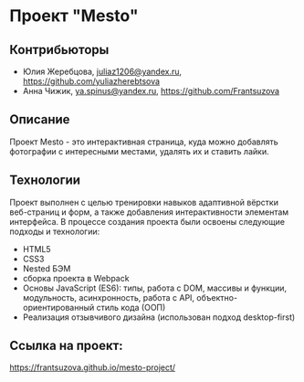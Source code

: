 # Проект "Mesto"

## Контрибьюторы
* Юлия Жеребцова, juliaz1206@yandex.ru, https://github.com/yuliazherebtsova
* Анна Чижик, ya.spinus@yandex.ru, https://github.com/Frantsuzova

## Описание
Проект Mesto - это интерактивная страница, куда можно добавлять фотографии с интересными местами, удалять их и ставить лайки.

## Технологии
Проект выполнен с целью тренировки навыков адаптивной вёрстки веб-страниц и форм, а также добавления интерактивности элементам интерфейса. В процессе создания проекта были освоены следующие подходы и технологии:
* HTML5
* CSS3
* Nested БЭМ
* сборка проекта в Webpack
* Основы JavaScript (ES6): типы, работа с DOM, массивы и функции, модульность, асинхронность, работа с API, объектно-ориентированный стиль кода (ООП)
* Реализация отзывчивого дизайна (использован подход desktop-first)

## Ссылка на проект:
https://frantsuzova.github.io/mesto-project/

